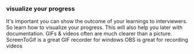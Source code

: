 ### visualize your progress
It's important you can show the outcome of your learnings to interviewers. So learn how to visualize your progress. This will also help you later with documentation.
GIFs & videos often are much clearer than a picture.
	ScreenToGif is a great GIF recorder for windows
	OBS is great for recording videos